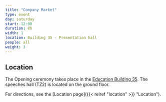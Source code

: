 ```yaml
---
title: "Company Market"
type: event
day: saturday
start: 12:00
duration: 8h
width: 1
location: Building 35 - Presentation hall
people: all
weight: 3
---
```


## Location
The Opening ceremony takes place in the [Education Building 35](https://map.tudelftcampus.nl/poi/education-building-35/).
The speeches hall (TZ2) is located on the ground floor.

For directions, see the [Location page]({{< relref "location" >}} "Location").

